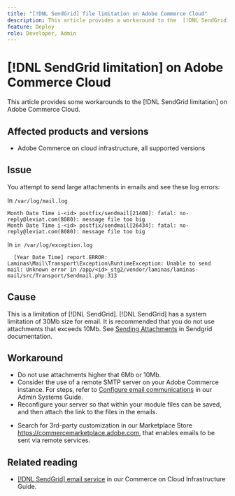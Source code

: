 ```yaml
---
title: "[!DNL SendGrid] file limitation on Adobe Commerce Cloud"
description: This article provides a workaround to the  [!DNL SendGrid] limitation in Adobe Commerce on cloud infrastructure.
feature: Deploy
role: Developer, Admin
---
```

# [!DNL SendGrid limitation] on Adobe Commerce Cloud

This article provides some workarounds to the [!DNL SendGrid limitation] on Adobe Commerce Cloud.

## Affected products and versions

<!---
 1. Does this impact all support versions of Adobe Commerce on cloud infrastructure?
 2. Is SendGrid installed by default?-->

* Adobe Commerce on cloud infrastructure, all supported versions

## Issue

You attempt to send large attachments in emails and see these log errors:

<!--what are the numbers starting with "i-" are they i-nodes and should they be removed? Should any other information in these error messages be considered sensitive and removed? -->

In `/var/log/mail.log`

```shell
Month Date Time i-<id> postfix/sendmail[21408]: fatal: no-reply@leviat.com(8080): message file too big
Month Date Time i-<id> postfix/sendmail[26434]: fatal: no-reply@leviat.com(8080): message file too big
```

In `in /var/log/exception.log`

<!---
1) Is the number after /app/ a project ID?  
2) Is it is ok to shorten the error message -->

```shell
  [Year Date Time] report.ERROR: Laminas\Mail\Transport\Exception\RuntimeException: Unable to send mail: Unknown error in /app/<id>_stg2/vendor/laminas/laminas-mail/src/Transport/Sendmail.php:313
```

## Cause

This is a limitation of [!DNL SendGrid]. [!DNL SendGrid] has a system limitation of 30Mb size for email. It is recommended that you do not use attachments that exceeds 10Mb. See [Sending Attachments](https://docs.sendgrid.com/ui/sending-email/attachments-with-digioh) in Sendgrid documentation.

## Workaround

* Do not use attachments higher that 6Mb or 10Mb.
* Consider the use of a remote SMTP server on your Adobe Commerce instance. For steps, refer to [Configure email communications](https://experienceleague.adobe.com/docs/commerce-admin/systems/communications/email-communications.html) in our Admin Systems Guide.
* Reconfigure your server so that within your module files can be saved, and then attach the link to the files in the emails.

<!---is this recomended by company policy - using third party customerization that may not be tested?-->
* Search for 3rd-party customization in our Marketplace Store https://commercemarketplace.adobe.com, that enables emails to be sent via remote services.

## Related reading

* [[!DNL SendGrid] email service](https://experienceleague.adobe.com/docs/commerce-cloud-service/user-guide/project/sendgrid.html) in our Commerce on Cloud Infrastructure Guide.
